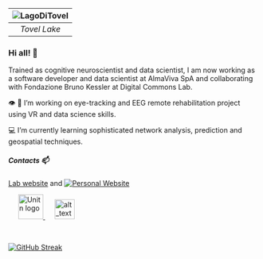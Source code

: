 | ![LagoDiTovel]() | 
|:--:| 
| *Tovel Lake* |

### Hi all! 👋

Trained as cognitive neuroscientist and data scientist,  I am now working as a software developer and data scientist at AlmaViva SpA and collaborating
with Fondazione Bruno Kessler at Digital Commons Lab.

👁️ 🧠 I’m working on eye-tracking and EEG remote rehabilitation project using VR and data science skills.

💻 I’m currently learning sophisticated network analysis, prediction and geospatial techniques. 

##### Contacts 📫

[Lab website](https://dcl.fbk.eu/) and [![Personal Website]()]()

 &nbsp;&nbsp;&nbsp;&nbsp; [<img src="logo_gmail.png" alt="Unitn logo" width="50"  /> ](mailto:leo.venturoso@gmail.com)
 &nbsp;&nbsp;&nbsp;&nbsp;  [<img alt="alt_text" width="40px" src="linkedin_logo.png" />](https://www.linkedin.com/in/leonardo-venturoso/)

&nbsp;

[![GitHub Streak](https://streak-stats.demolab.com?user=leoventuroso)](https://git.io/streak-stats)
